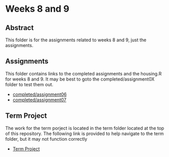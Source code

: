 # Weeks 8 and 9


## Abstract

This folder is for the assignments related to weeks 8 and 9, 
just the assignments. 


## Assignments

This folder contains links to the completed assignments and 
the housing.R for weeks 8 and 9. It may be best to goto the 
completed/assignment0X folder to test them out.

- [completed/assignment06](../completed/assignment06)
- [completed/assignment07](../completed/assignment07)

## Term Project

The work for the term porject is located in the term folder 
located at the top of this repository. The following link is 
provided to help navigate to the term folder, but it may not 
function correctly

- [Term Project](../term)

